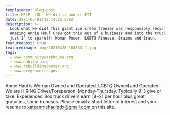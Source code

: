 ```yaml
---
templateKey: blog-post
title: HELP  LOL  We did it and it FIT
date: 2021-05-01T19:14:26.579Z
description: >-
  Look what we did! This giant ice cream freezer was responsibly recycled.
  Amazing Annie Haul Crew got this out of a business and into the truck with
  just 1" to spare!!! Woman Power. LGBTQ Finesse. Brains and Braun. 
featuredpost: true
featuredimage: img/20210428_164333_1.jpg
tags:
  - www.communitywarehouse.org
  - www.habitat.org
  - www.rebuildingcenter.org
  - www.oregonmetro.gov
---
```

Annie Haul is Woman Owned and Operated.  LGBTQ Owned and Operated.  We are HIRING  Driver/Foreperson.  Monday-Thursday. Typically 9-3 give or take. Experienced Box truck drivers earn $18-$21 per hour plus great gratuities, some bonuses.  Please email a short letter of interest and your resume to kateanniehaulpdx@gmail.com on this site.
